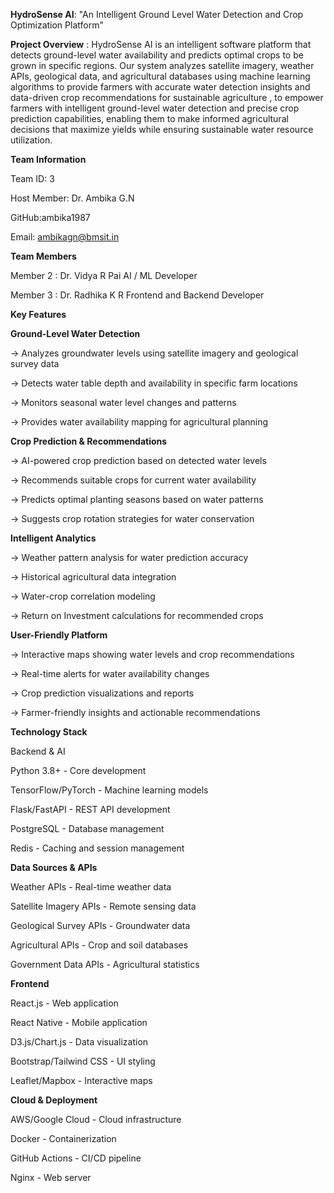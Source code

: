 **HydroSense AI**: "An Intelligent Ground Level Water Detection and Crop Optimization Platform"

**Project Overview** : HydroSense AI is an intelligent software platform that detects ground-level water availability and predicts optimal crops to be grown in specific regions. Our system analyzes satellite imagery, weather APIs, geological data, and agricultural databases using machine learning algorithms to provide farmers with accurate water detection insights and data-driven crop recommendations for sustainable agriculture , to empower farmers with intelligent ground-level water detection and precise crop prediction capabilities, enabling them to make informed agricultural decisions that maximize yields while ensuring sustainable water resource utilization.

**Team Information**

Team ID: 3

Host Member: Dr. Ambika G.N

GitHub:ambika1987

Email: ambikagn@bmsit.in

**Team Members**

Member 2 : Dr. Vidya R Pai AI / ML Developer

Member 3 : Dr. Radhika K R  Frontend and Backend Developer

**Key Features**

**Ground-Level Water Detection**

-> Analyzes groundwater levels using satellite imagery and geological survey data

-> Detects water table depth and availability in specific farm locations

-> Monitors seasonal water level changes and patterns

-> Provides water availability mapping for agricultural planning

**Crop Prediction & Recommendations**

-> AI-powered crop prediction based on detected water levels

-> Recommends suitable crops for current water availability

-> Predicts optimal planting seasons based on water patterns

-> Suggests crop rotation strategies for water conservation

**Intelligent Analytics**

-> Weather pattern analysis for water prediction accuracy

-> Historical agricultural data integration

-> Water-crop correlation modeling

-> Return on Investment calculations for recommended crops

**User-Friendly Platform**

-> Interactive maps showing water levels and crop recommendations

-> Real-time alerts for water availability changes

-> Crop prediction visualizations and reports

-> Farmer-friendly insights and actionable recommendations

**Technology Stack**

Backend & AI

Python 3.8+ - Core development

TensorFlow/PyTorch - Machine learning models

Flask/FastAPI - REST API development

PostgreSQL - Database management

Redis - Caching and session management

**Data Sources & APIs**

Weather APIs - Real-time weather data

Satellite Imagery APIs - Remote sensing data

Geological Survey APIs - Groundwater data

Agricultural APIs - Crop and soil databases

Government Data APIs - Agricultural statistics

**Frontend**

React.js - Web application

React Native - Mobile application

D3.js/Chart.js - Data visualization

Bootstrap/Tailwind CSS - UI styling

Leaflet/Mapbox - Interactive maps

**Cloud & Deployment**

AWS/Google Cloud - Cloud infrastructure

Docker - Containerization

GitHub Actions - CI/CD pipeline

Nginx - Web server
